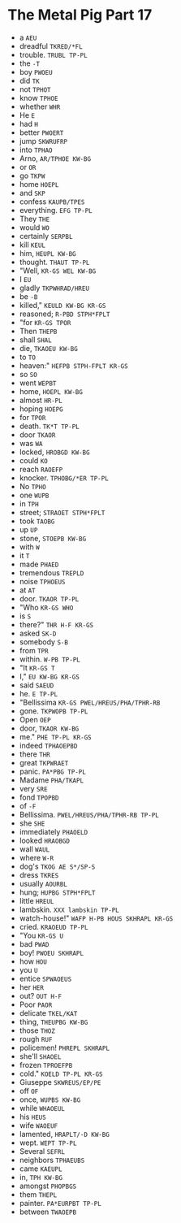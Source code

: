 # The Metal Pig Part 17

* a `AEU`
* dreadful `TKRED/*FL`
* trouble. `TRUBL TP-PL`
* the `-T`
* boy `PWOEU`
* did `TK`
* not `TPHOT`
* know `TPHOE`
* whether `WHR`
* He `E`
* had `H`
* better `PWOERT`
* jump `SKWRUFRP`
* into `TPHAO`
* Arno, `AR/TPHOE KW-BG`
* or `OR`
* go `TKPW`
* home `HOEPL`
* and `SKP`
* confess `KAUPB/TPES`
* everything. `EFG TP-PL`
* They `THE`
* would `WO`
* certainly `SERPBL`
* kill `KEUL`
* him, `HEUPL KW-BG`
* thought. `THAUT TP-PL`
* "Well, `KR-GS WEL KW-BG`
* I `EU`
* gladly `TKPWHRAD/HREU`
* be `-B`
* killed," `KEULD KW-BG KR-GS`
* reasoned; `R-PBD STPH*FPLT`
* "for `KR-GS TPOR`
* Then `THEPB`
* shall `SHAL`
* die, `TKAOEU KW-BG`
* to `TO`
* heaven:" `HEFPB STPH-FPLT KR-GS`
* so `SO`
* went `WEPBT`
* home, `HOEPL KW-BG`
* almost `HR-PL`
* hoping `HOEPG`
* for `TPOR`
* death. `TK*T TP-PL`
* door `TKAOR`
* was `WA`
* locked, `HROBGD KW-BG`
* could `KO`
* reach `RAOEFP`
* knocker. `TPHOBG/*ER TP-PL`
* No `TPHO`
* one `WUPB`
* in `TPH`
* street; `STRAOET STPH*FPLT`
* took `TAOBG`
* up `UP`
* stone, `STOEPB KW-BG`
* with `W`
* it `T`
* made `PHAED`
* tremendous `TREPLD`
* noise `TPHOEUS`
* at `AT`
* door. `TKAOR TP-PL`
* "Who `KR-GS WHO`
* is `S`
* there?" `THR H-F KR-GS`
* asked `SK-D`
* somebody `S-B`
* from `TPR`
* within. `W-PB TP-PL`
* "It `KR-GS T`
* I," `EU KW-BG KR-GS`
* said `SAEUD`
* he. `E TP-PL`
* "Bellissima `KR-GS PWEL/HREUS/PHA/TPHR-RB`
* gone. `TKPWOPB TP-PL`
* Open `OEP`
* door, `TKAOR KW-BG`
* me." `PHE TP-PL KR-GS`
* indeed `TPHAOEPBD`
* there `THR`
* great `TKPWRAET`
* panic. `PA*PBG TP-PL`
* Madame `PHA/TKAPL`
* very `SRE`
* fond `TPOPBD`
* of `-F`
* Bellissima. `PWEL/HREUS/PHA/TPHR-RB TP-PL`
* she `SHE`
* immediately `PHAOELD`
* looked `HRAOBGD`
* wall `WAUL`
* where `W-R`
* dog's `TKOG AE S*/SP-S`
* dress `TKRES`
* usually `AOURBL`
* hung; `HUPBG STPH*FPLT`
* little `HREUL`
* lambskin. `XXX lambskin TP-PL`
* watch-house!" `WAFP H-PB HOUS SKHRAPL KR-GS`
* cried. `KRAOEUD TP-PL`
* "You `KR-GS U`
* bad `PWAD`
* boy! `PWOEU SKHRAPL`
* how `HOU`
* you `U`
* entice `SPWAOEUS`
* her `HER`
* out? `OUT H-F`
* Poor `PAOR`
* delicate `TKEL/KAT`
* thing, `THEUPBG KW-BG`
* those `THOZ`
* rough `RUF`
* policemen! `PHREPL SKHRAPL`
* she'll `SHAOEL`
* frozen `TPROEFPB`
* cold." `KOELD TP-PL KR-GS`
* Giuseppe `SKWREUS/EP/PE`
* off `OF`
* once, `WUPBS KW-BG`
* while `WHAOEUL`
* his `HEUS`
* wife `WAOEUF`
* lamented, `HRAPLT/-D KW-BG`
* wept. `WEPT TP-PL`
* Several `SEFRL`
* neighbors `TPHAEUBS`
* came `KAEUPL`
* in, `TPH KW-BG`
* amongst `PHOPBGS`
* them `THEPL`
* painter. `PA*EURPBT TP-PL`
* between `TWAOEPB`
